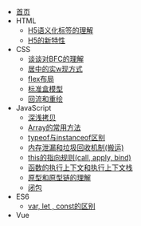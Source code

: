 - [首页](/)
- HTML
    - [H5语义化标签的理解](/HTML/语义化标签的理解.md)
    - [H5的新特性](/HTML/H5的新特性.md)
- CSS
    - [谈谈对BFC的理解](/CSS/BFC.md)
    - [居中的实w现方式](/CSS/居中的实现方式.md)
    - [flex布局](/CSS/flex.md)
    - [标准盒模型](/CSS/标准盒模型和怪异盒模型.md)
    - [回流和重绘](CSS/回流和重绘.md)
- JavaScript
    - [深浅拷贝](/JavaScript/深浅拷贝.md)
    - [Array的常用方法](/JavaScript/Array.md)
    - [typeof与instanceof区别](/JavaScript/typeof与instanceof区别.md)
    - [内存泄漏和垃圾回收机制(搬运)](/JavaScript/内存泄漏和垃圾回收机制.md)
    - [this的指向规则(call, apply, bind)](/JavaScript/this的指向规则.md)
    - [函数的执行上下文和执行上下文栈](JavaScript/执行上下文和执行上下文栈.md)
    - [原型和原型链的理解](JavaScript/原型和原型链的理解.md)
    - [闭包](Javascript/闭包.md)
- ES6
    - [var, let , const的区别](/ES6/var-let-const的区别.md)
- Vue